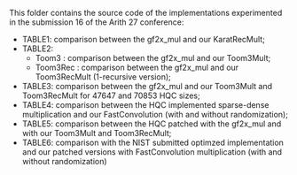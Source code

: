 This folder contains the source code of the implementations experimented in the submission 16 of the Arith 27 conference:

- TABLE1: comparison between the gf2x_mul and our KaratRecMult;
- TABLE2:
  - Toom3 : comparison between the gf2x_mul and our Toom3Mult;
  - Toom3Rec : comparison between the gf2x_mul and our Toom3RecMult (1-recursive version);
- TABLE3: comparison between the gf2x_mul and our Toom3Mult and Toom3RecMult for 47647 and 70853 HQC sizes;
- TABLE4: comparison between the HQC implemented sparse-dense multiplication and our FastConvolution (with and without randomization);
- TABLE5: comparison between the HQC patched with the gf2x_mul and with our Toom3Mult and Toom3RecMult;
- TABLE6: comparison with the NIST submitted optimzed implementation and our patched versions with FastConvolution multiplication (with and without randomization)



